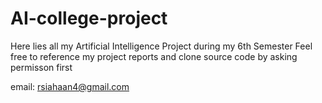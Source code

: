 # AI-college-project

Here lies all my Artificial Intelligence Project during my 6th Semester 
Feel free to reference my project reports and clone source code by asking permisson first

email: rsiahaan4@gmail.com
